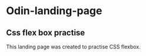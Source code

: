 # Odin-landing-page
<h2>Css flex box practise</h2>

  This landing page was created to practise CSS flexbox. 
